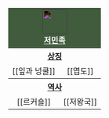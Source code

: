 <table style="width:300px;text-align:center;">
    <tr>
        <td colspan="2" style="background-color:#415b3d;"><img src="https://idzogy.github.io/wiki/imgs/저민족_상징.svg" style="width:50px;filter: invert();"><br><span><b><a href="?title=저민족" style="color:#fff;">저민족</a></b></span></td>
    </tr>
    <tr>
        <th colspan="2"><b><a href="?title=상징" style="color:inherit;">상징</a></b></th>
    </tr>
    <tr>
        <td>[[잎과 넝쿨]]</td><td>[[엽도]]</td>
    </tr>
    <tr>
        <th colspan="2"><b><a href="?title=저문명" style="color:inherit;">역사</a></b></th>
    </tr>
    <tr>
        <td>[[르커숄]]</td><td>[[저왕국]]</td>
    </tr>
</table>
